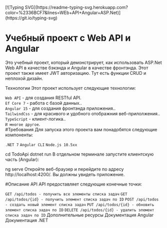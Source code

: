  <head>
 <script src="https://cdn.tailwindcss.com"></script>
 </head>
[![Typing SVG](https://readme-typing-svg.herokuapp.com?color=%2336BCF7&lines=WEb+API+Angular+ASP.Net)](https://git.io/typing-svg)
<br>

<h1>Учебный проект с Web API и Angular</h1>
Это учебный проект, который демонстрирует, как использовать ASP.Net Web API в качестве бэкэнда и Angular в качестве фронтэнда. Этот проект также имеет JWT авторизацию. Тут есть функции CRUD и неплохой дизайн.

Технологии
Этот проект использует следующие технологии:

`Web API` - для создания RESTful API.<br>
`Ef Core 7` - работа с базой данных..<br>
`Angular 15` - для создания фронтэнда приложения..<br>
`TailwindCss` - для красивого и удобного отображния веб-прилолжения..<br>
`TypeScript` - клиент-логика..<br>
`И многое другое`.<br>
#Требования
Для запуска этого проекта вам понадобятся следующие компоненты:

`.NET 7`
`Angular CLI`
`Node.js 10.5xx`




cd TodoApi
dotnet run
В отдельном терминале запустите клиентскую часть (Angular):



ng serve
Откройте веб-браузер и перейдите по адресу http://localhost:4200/. Вы должны увидеть приложение.

#Описание API
API предоставляет следующие конечные точки:

`GET /api/todos - получить все элементы списка задач`
`GET /api/todos/{id} - получить элемент списка задач по ID`
`POST /api/todos - создать новый элемент списка задач`
`PUT /api/todos/{id} - обновить элемент списка задач по ID`
`DELETE /api/todos/{id} - удалить элемент списка задач по ID`
Дополнительные ресурсы
Документация Angular
Документация .NET
